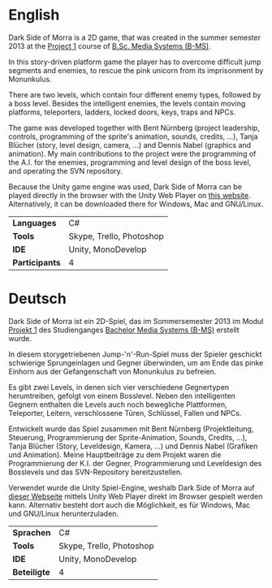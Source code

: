 # English

Dark Side of Morra is a 2D game, that was created in the summer semester 2013 at the [Project 1](https://rcl.blackpinguin.de/haw/bms/13ss/Proj1/) course of [B.Sc. Media Systems (B-MS)](https://rcl.blackpinguin.de/haw/bms/).

In this story-driven platform game the player has to overcome difficult jump segments and enemies, to rescue the pink unicorn from its imprisonment by Monunkulus.

There are two levels, which contain four different enemy types, followed by a boss level. Besides the intelligent enemies, the levels contain moving platforms, teleporters, ladders, locked doors, keys, traps and NPCs.

The game was developed together with Bent Nürnberg (project leadership, controls, programming of the sprite's animation, sounds, credits, ...), Tanja Blücher (story, level design, camera, ...) and Dennis Nabel (graphics and animation). My main contributions to the project were the programming of the A.I. for the enemies, programming and level design of the boss level, and operating the SVN repository.

Because the Unity game engine was used, Dark Side of Morra can be played directly in the browser with the Unity Web Player on [this website](https://games.blackpinguin.de/DarkSideOfMorra/). Alternatively, it can be downloaded there for Windows, Mac and GNU/Linux.

|                  |                          |
| ---------------- | ------------------------ |
| __Languages__    | C#                       |
| __Tools__        | Skype, Trello, Photoshop |
| __IDE__          | Unity, MonoDevelop       |
| __Participants__ | 4                        |

# Deutsch

Dark Side of Morra ist ein 2D-Spiel, das im Sommersemester 2013 im Modul [Projekt 1](https://rcl.blackpinguin.de/haw/bms/13ss/Proj1/?lang=de) des Studienganges [Bachelor Media Systems (B-MS)](https://rcl.blackpinguin.de/haw/bms/?lang=de) erstellt wurde.

In diesem storygetriebenen Jump-'n'-Run-Spiel muss der Spieler geschickt schwierige Sprungeinlagen und Gegner überwinden, um am Ende das pinke Einhorn aus der Gefangenschaft von Monunkulus zu befreien.

Es gibt zwei Levels, in denen sich vier verschiedene Gegnertypen herumtreiben, gefolgt von einem Bosslevel. Neben den intelligenten Gegnern enthalten die Levels auch noch bewegliche Plattformen, Teleporter, Leitern, verschlossene Türen, Schlüssel, Fallen und NPCs.

Entwickelt wurde das Spiel zusammen mit Bent Nürnberg (Projektleitung, Steuerung, Programmierung der Sprite-Animation, Sounds, Credits, ...), Tanja Blücher (Story, Leveldesign, Kamera, ...) und Dennis Nabel (Grafiken und Animation). Meine Hauptbeiträge zu dem Projekt waren die Programmierung der K.I. der Gegner, Programmierung und Leveldesign des Bosslevels und das SVN-Repository bereitzustellen.

Verwendet wurde die Unity Spiel-Engine, weshalb Dark Side of Morra auf [dieser Webseite](https://games.blackpinguin.de/DarkSideOfMorra/) mittels Unity Web Player direkt im Browser gespielt werden kann. Alternativ besteht dort auch die Möglichkeit, es für Windows, Mac und GNU/Linux herunterzuladen.

|                  |                          |
| ---------------- | ------------------------ |
| __Sprachen__     | C#                       |
| __Tools__        | Skype, Trello, Photoshop |
| __IDE__          | Unity, MonoDevelop       |
| __Beteiligte__   | 4                        |
